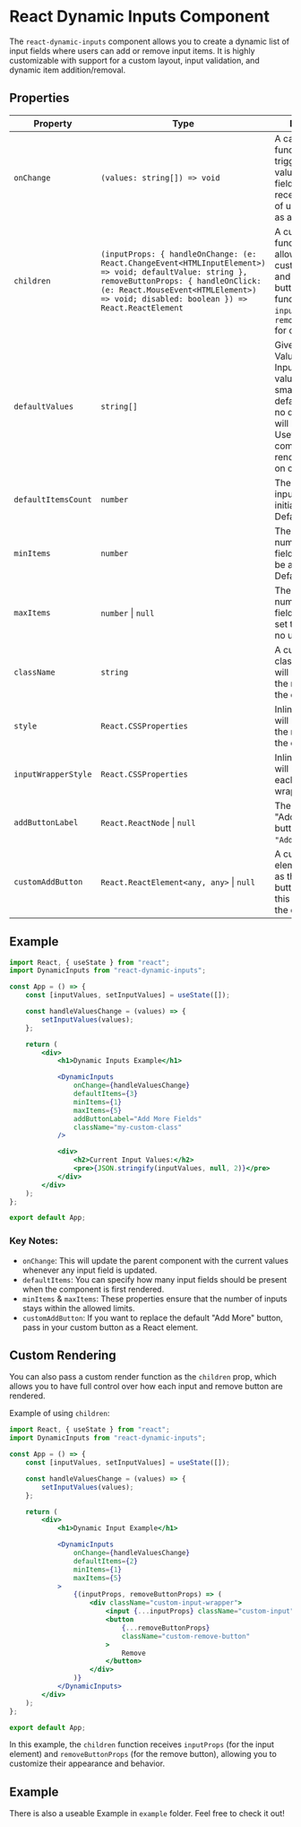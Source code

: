 # React Dynamic Inputs Component

The `react-dynamic-inputs` component allows you to create a dynamic list of input fields where users can add or remove input items. It is highly customizable with support for a custom layout, input validation, and dynamic item addition/removal.

## Properties

| Property            | Type                                                                                                                                                                                                                                  | Description                                                                                                                                                                     |
| ------------------- | ------------------------------------------------------------------------------------------------------------------------------------------------------------------------------------------------------------------------------------- | ------------------------------------------------------------------------------------------------------------------------------------------------------------------------------- |
| `onChange`          | `(values: string[]) => void`                                                                                                                                                                                                          | A callback function that is triggered when the values in the input fields change. It receives an array of updated values as a parameter.                                        |
| `children`          | `(inputProps: { handleOnChange: (e: React.ChangeEvent<HTMLInputElement>) => void; defaultValue: string }, removeButtonProps: { handleOnClick: (e: React.MouseEvent<HTMLElement>) => void; disabled: boolean }) => React.ReactElement` | A custom render function that allows you to pass custom input fields and remove buttons. The function receives `inputProps` and `removeButtonProps` for customization.          |
| `defaultValues`     | `string[]`                                                                                                                                                                                                                            | Give Default Values of the Input(s). If given value count is smaller than defaultItemsCount, no default Value will be given. Useful when component rendering based on condition |
| `defaultItemsCount` | `number`                                                                                                                                                                                                                              | The number of input fields to be initially displayed. Default is 2.                                                                                                             |
| `minItems`          | `number`                                                                                                                                                                                                                              | The minimum number of input fields that should be allowed. Default is 0.                                                                                                        |
| `maxItems`          | `number` \| `null`                                                                                                                                                                                                                    | The maximum number of input fields allowed. If set to `null`, there's no upper limit.                                                                                           |
| `className`         | `string`                                                                                                                                                                                                                              | A custom CSS class name that will be applied to the root element of the component.                                                                                              |
| `style`             | `React.CSSProperties`                                                                                                                                                                                                                 | Inline styles that will be applied to the root element of the component.                                                                                                        |
| `inputWrapperStyle` | `React.CSSProperties`                                                                                                                                                                                                                 | Inline styles that will be applied to each input wrapper element.                                                                                                               |
| `addButtonLabel`    | `React.ReactNode` \| `null`                                                                                                                                                                                                           | The label for the "Add More" button. Default is `"Add More"`.                                                                                                                   |
| `customAddButton`   | `React.ReactElement<any, any>` \| `null`                                                                                                                                                                                              | A custom React element to render as the "Add More" button. If provided, this will replace the default button.                                                                   |

## Example

```jsx
import React, { useState } from "react";
import DynamicInputs from "react-dynamic-inputs";

const App = () => {
    const [inputValues, setInputValues] = useState([]);

    const handleValuesChange = (values) => {
        setInputValues(values);
    };

    return (
        <div>
            <h1>Dynamic Inputs Example</h1>

            <DynamicInputs
                onChange={handleValuesChange}
                defaultItems={3}
                minItems={1}
                maxItems={5}
                addButtonLabel="Add More Fields"
                className="my-custom-class"
            />

            <div>
                <h2>Current Input Values:</h2>
                <pre>{JSON.stringify(inputValues, null, 2)}</pre>
            </div>
        </div>
    );
};

export default App;
```

### Key Notes:

-   `onChange`: This will update the parent component with the current values whenever any input field is updated.
-   `defaultItems`: You can specify how many input fields should be present when the component is first rendered.
-   `minItems` & `maxItems`: These properties ensure that the number of inputs stays within the allowed limits.
-   `customAddButton`: If you want to replace the default "Add More" button, pass in your custom button as a React element.

## Custom Rendering

You can also pass a custom render function as the `children` prop, which allows you to have full control over how each input and remove button are rendered.

Example of using `children`:

```jsx
import React, { useState } from "react";
import DynamicInputs from "react-dynamic-inputs";

const App = () => {
    const [inputValues, setInputValues] = useState([]);

    const handleValuesChange = (values) => {
        setInputValues(values);
    };

    return (
        <div>
            <h1>Dynamic Input Example</h1>

            <DynamicInputs
                onChange={handleValuesChange}
                defaultItems={2}
                minItems={1}
                maxItems={5}
            >
                {(inputProps, removeButtonProps) => (
                    <div className="custom-input-wrapper">
                        <input {...inputProps} className="custom-input" />
                        <button
                            {...removeButtonProps}
                            className="custom-remove-button"
                        >
                            Remove
                        </button>
                    </div>
                )}
            </DynamicInputs>
        </div>
    );
};

export default App;
```

In this example, the `children` function receives `inputProps` (for the input element) and `removeButtonProps` (for the remove button), allowing you to customize their appearance and behavior.

## Example

There is also a useable Example in `example` folder. Feel free to check it out!
